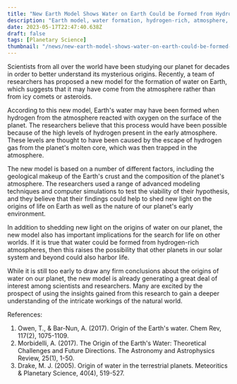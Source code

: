 ```yaml
---
title: "New Earth Model Shows Water on Earth Could be Formed from Hydrogen-Rich Atmosphere"
description: "Earth model, water formation, hydrogen-rich, atmosphere, origins of life"
date: 2023-05-17T22:47:40.638Z
draft: false
tags: [Planetary Science]
thumbnail: "/news/new-earth-model-shows-water-on-earth-could-be-formed-from-hydrogen-rich-atmosphere/thumb.png"
---
```


Scientists from all over the world have been studying our planet for decades in order to better understand its mysterious origins. Recently, a team of researchers has proposed a new model for the formation of water on Earth, which suggests that it may have come from the atmosphere rather than from icy comets or asteroids. 

According to this new model, Earth's water may have been formed when hydrogen from the atmosphere reacted with oxygen on the surface of the planet. The researchers believe that this process would have been possible because of the high levels of hydrogen present in the early atmosphere. These levels are thought to have been caused by the escape of hydrogen gas from the planet's molten core, which was then trapped in the atmosphere. 

The new model is based on a number of different factors, including the geological makeup of the Earth's crust and the composition of the planet's atmosphere. The researchers used a range of advanced modeling techniques and computer simulations to test the viability of their hypothesis, and they believe that their findings could help to shed new light on the origins of life on Earth as well as the nature of our planet's early environment. 

In addition to shedding new light on the origins of water on our planet, the new model also has important implications for the search for life on other worlds. If it is true that water could be formed from hydrogen-rich atmospheres, then this raises the possibility that other planets in our solar system and beyond could also harbor life. 

While it is still too early to draw any firm conclusions about the origins of water on our planet, the new model is already generating a great deal of interest among scientists and researchers. Many are excited by the prospect of using the insights gained from this research to gain a deeper understanding of the intricate workings of the natural world. 

References: 
1. Owen, T., & Bar-Nun, A. (2017). Origin of the Earth's water. Chem Rev, 117(2), 1075-1109. 
2. Morbidelli, A. (2017). The Origin of the Earth's Water: Theoretical Challenges and Future Directions. The Astronomy and Astrophysics Review, 25(1), 1-50. 
3. Drake, M. J. (2005). Origin of water in the terrestrial planets. Meteoritics & Planetary Science, 40(4), 519-527.